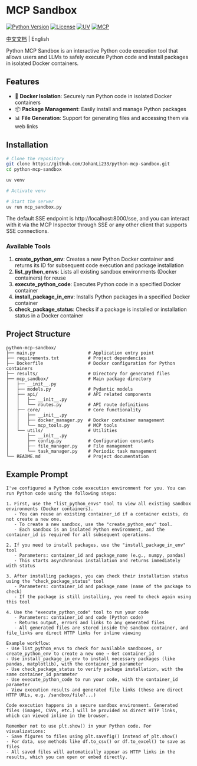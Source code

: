 # MCP Sandbox

[![Python Version](https://img.shields.io/badge/python-3.12%2B-blue)](https://www.python.org/downloads/release/python-3120/)
[![License](https://img.shields.io/badge/License-Apache%202.0-blue.svg)](https://opensource.org/licenses/Apache-2.0)
[![UV](https://img.shields.io/badge/UV-Package%20Manager-blueviolet)](https://github.com/astral-sh/uv)
[![MCP](https://img.shields.io/badge/MCP-Compatible-brightgreen)](https://github.com/estitesc/mission-control-link)

[中文文档](README_zh.md) | English

Python MCP Sandbox is an interactive Python code execution tool that allows users and LLMs to safely execute Python code and install packages in isolated Docker containers.

## Features

- 🐳 **Docker Isolation**: Securely run Python code in isolated Docker containers
- 📦 **Package Management**: Easily install and manage Python packages
- 📊 **File Generation**: Support for generating files and accessing them via web links

## Installation

```bash
# Clone the repository
git clone https://github.com/JohanLi233/python-mcp-sandbox.git
cd python-mcp-sandbox

uv venv

# Activate venv

# Start the server
uv run mcp_sandbox.py
```

The default SSE endpoint is http://localhost:8000/sse, and you can interact with it via the MCP Inspector through SSE or any other client that supports SSE connections.

### Available Tools

1. **create_python_env**: Creates a new Python Docker container and returns its ID for subsequent code execution and package installation
2. **list_python_envs**: Lists all existing sandbox environments (Docker containers) for reuse
3. **execute_python_code**: Executes Python code in a specified Docker container
4. **install_package_in_env**: Installs Python packages in a specified Docker container
5. **check_package_status**: Checks if a package is installed or installation status in a Docker container

## Project Structure

```
python-mcp-sandbox/
├── main.py                    # Application entry point
├── requirements.txt           # Project dependencies
├── Dockerfile                 # Docker configuration for Python containers
├── results/                   # Directory for generated files
├── mcp_sandbox/               # Main package directory
│   ├── __init__.py
│   ├── models.py              # Pydantic models
│   ├── api/                   # API related components
│   │   ├── __init__.py
│   │   └── routes.py          # API route definitions
│   ├── core/                  # Core functionality
│   │   ├── __init__.py
│   │   ├── docker_manager.py  # Docker container management
│   │   └── mcp_tools.py       # MCP tools
│   └── utils/                 # Utilities
│       ├── __init__.py
│       ├── config.py          # Configuration constants
│       ├── file_manager.py    # File management
│       └── task_manager.py    # Periodic task management
└── README.md                  # Project documentation
```

## Example Prompt
```
I've configured a Python code execution environment for you. You can run Python code using the following steps:

1. First, use the "list_python_envs" tool to view all existing sandbox environments (Docker containers).
   - You can reuse an existing container_id if a container exists, do not create a new one.
   - To create a new sandbox, use the "create_python_env" tool.
   - Each sandbox is an isolated Python environment, and the container_id is required for all subsequent operations.

2. If you need to install packages, use the "install_package_in_env" tool
   - Parameters: container_id and package_name (e.g., numpy, pandas)
   - This starts asynchronous installation and returns immediately with status

3. After installing packages, you can check their installation status using the "check_package_status" tool
   - Parameters: container_id and package_name (name of the package to check)
   - If the package is still installing, you need to check again using this tool

4. Use the "execute_python_code" tool to run your code
   - Parameters: container_id and code (Python code)
   - Returns output, errors and links to any generated files
   - All generated files are stored inside the sandbox container, and file_links are direct HTTP links for inline viewing

Example workflow:
- Use list_python_envs to check for available sandboxes, or create_python_env to create a new one → Get container_id
- Use install_package_in_env to install necessary packages (like pandas, matplotlib), with the container_id parameter
- Use check_package_status to verify package installation, with the same container_id parameter
- Use execute_python_code to run your code, with the container_id parameter
- View execution results and generated file links (these are direct HTTP URLs, e.g. /sandbox/file?...)

Code execution happens in a secure sandbox environment. Generated files (images, CSVs, etc.) will be provided as direct HTTP links, which can viewed inline in the browser.

Remember not to use plt.show() in your Python code. For visualizations:
- Save figures to files using plt.savefig() instead of plt.show()
- For data, use methods like df.to_csv() or df.to_excel() to save as files
- All saved files will automatically appear as HTTP links in the results, which you can open or embed directly.
``` 
